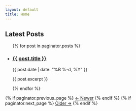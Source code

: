 ```yaml
---
layout: default
title: Home
---
```


<h2>Latest Posts</h2>

<ul class="post-list">
  {% for post in paginator.posts %}
    <li>
      <h3><a href="{{ post.url | relative_url }}">{{ post.title }}</a></h3>
      <p>{{ post.date | date: "%B %-d, %Y" }}</p>
      <p>{{ post.excerpt }}</p>
    </li>
  {% endfor %}
</ul>

<div class="pagination">
  {% if paginator.previous_page %}
    <a href="{{ paginator.previous_page_path | relative_url }}">&larr; Newer</a>
  {% endif %}
  {% if paginator.next_page %}
    <a href="{{ paginator.next_page_path | relative_url }}">Older &rarr;</a>
  {% endif %}
</div>
